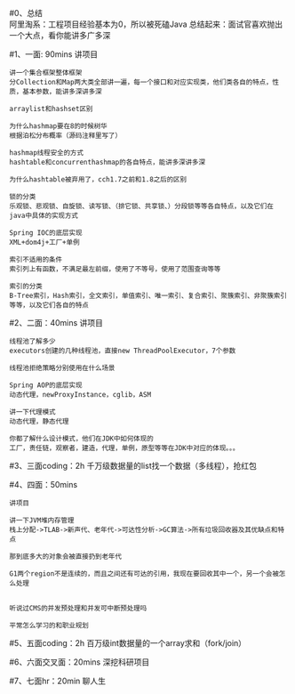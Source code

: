 #0、总结    
    阿里淘系：工程项目经验基本为0，所以被死磕Java
    总结起来：面试官喜欢抛出一个大点，看你能讲多广多深
    
#1、一面: 90mins
    讲项目
    
    讲一个集合框架整体框架
    分Collection和Map两大类全部讲一遍，每一个接口和对应实现类，他们类各自的特点，性质，基本参数，能讲多深讲多深
    
    arraylist和hashset区别
    
    为什么hashmap要在8的时候树华
    根据泊松分布概率（源码注释里写了）
    
    hashmap线程安全的方式
    hashtable和concurrenthashmap的各自特点，能讲多深讲多深
    
    为什么hashtable被弃用了，cch1.7之前和1.8之后的区别
    
    锁的分类
    乐观锁、悲观锁、自旋锁、读写锁、（排它锁、共享锁、）分段锁等等各自特点，以及它们在java中具体的实现方式
    
    Spring IOC的底层实现
    XML+dom4j+工厂+单例
    
    索引不适用的条件
    索引列上有函数，不满足最左前缀，使用了不等号，使用了范围查询等等
    
    索引的分类
    B-Tree索引，Hash索引，全文索引，单值索引、唯一索引、复合索引、聚簇索引、非聚簇索引等等，以及它们各自的特点
    
#2、二面：40mins
    讲项目
    
    线程池了解多少
    executors创建的几种线程池，直接new ThreadPoolExecutor，7个参数
    
    线程池拒绝策略分别使用在什么场景
    
    Spring AOP的底层实现
    动态代理，newProxyInstance，cglib，ASM
    
    讲一下代理模式
    动态代理，静态代理
    
    你都了解什么设计模式，他们在JDK中如何体现的
    工厂，责任链，观察者，建造，代理，单例，原型等等在JDK中对应的体现。。。
    
#3、三面coding：2h
    千万级数据量的list找一个数据（多线程），抢红包
    
#4、四面：50mins
    
    讲项目
    
    讲一下JVM堆内存管理
    栈上分配->TLAB->新声代、老年代->可达性分析->GC算法->所有垃圾回收器及其优缺点和特点
    
    那到底多大的对象会被直接扔到老年代
    
    G1两个region不是连续的，而且之间还有可达的引用，我现在要回收其中一个，另一个会被怎么处理
    
    
    听说过CMS的并发预处理和并发可中断预处理吗
    
    平常怎么学习的和职业规划
    
#5、五面coding：2h
    百万级int数据量的一个array求和（fork/join）
    
#6、六面交叉面：20mins
    深挖科研项目
    
#7、七面hr：20min
    聊人生